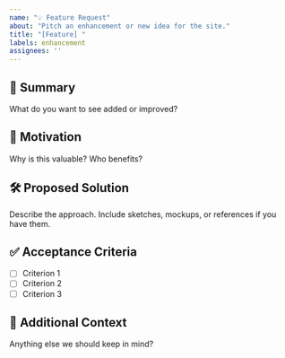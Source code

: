 ```yaml
---
name: "💡 Feature Request"
about: "Pitch an enhancement or new idea for the site."
title: "[Feature] "
labels: enhancement
assignees: ''
---
```


## 🌟 Summary
What do you want to see added or improved?

## 🎯 Motivation
Why is this valuable? Who benefits?

## 🛠 Proposed Solution
Describe the approach. Include sketches, mockups, or references if you have them.

## ✅ Acceptance Criteria
- [ ] Criterion 1
- [ ] Criterion 2
- [ ] Criterion 3

## 🧷 Additional Context
Anything else we should keep in mind?
